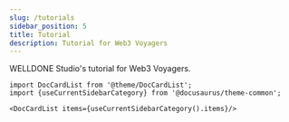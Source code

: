 ```yaml
---
slug: /tutorials
sidebar_position: 5
title: Tutorial
description: Tutorial for Web3 Voyagers
---
```


WELLDONE Studio's tutorial for Web3 Voyagers.

```mdx-code-block
import DocCardList from '@theme/DocCardList';
import {useCurrentSidebarCategory} from '@docusaurus/theme-common';

<DocCardList items={useCurrentSidebarCategory().items}/>
```
